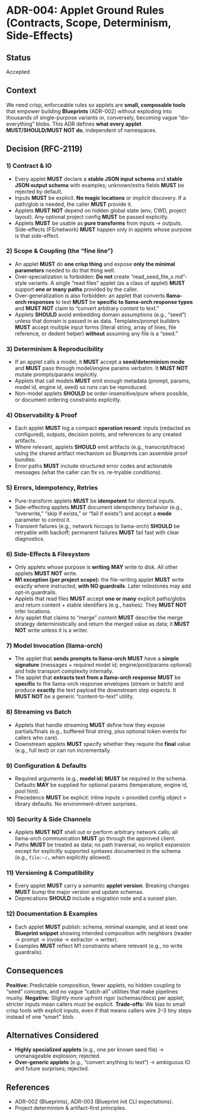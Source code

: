 # ADR-004: Applet Ground Rules (Contracts, Scope, Determinism, Side-Effects)

## Status

Accepted

## Context

We need crisp, enforceable rules so applets are **small, composable tools** that empower building **Blueprints** (ADR-002) without exploding into thousands of single-purpose variants or, conversely, becoming vague “do-everything” blobs. This ADR defines **what every applet MUST/SHOULD/MUST NOT do**, independent of namespaces.

## Decision (RFC-2119)

### 1) Contract & IO

* Every applet **MUST** declare a **stable JSON input schema** and **stable JSON output schema** with examples; unknown/extra fields **MUST** be rejected by default.
* Inputs **MUST** be explicit. **No magic locations** or implicit discovery. If a path/glob is needed, the caller **MUST** provide it.
* Applets **MUST NOT** depend on hidden global state (env, CWD, project layout). Any optional project config **MUST** be passed explicitly.
* Applets **MUST** be usable as **pure transforms** from inputs → outputs. Side-effects (FS/network) **MUST** happen only in applets whose purpose is that side-effect.

### 2) Scope & Coupling (the “fine line”)

* An applet **MUST** do **one crisp thing** and expose **only the minimal parameters** needed to do that thing well.
* Over-specialization is forbidden: **Do not** create “read\_seed\_file\_x.md”-style variants. A single “read files” applet (as a class of applet) **MUST** support **one or many paths** provided by the caller.
* Over-generalization is also forbidden: an applet that converts **llama-orch responses** to text **MUST** be **specific to llama-orch response types** and **MUST NOT** claim to “convert arbitrary content to text.”
* Applets **SHOULD** avoid embedding domain assumptions (e.g., “seed”) unless that domain is passed in as data. Templates/prompt builders **MUST** accept multiple input forms (literal string, array of lines, file reference, or dedent helper) **without** assuming any file is a “seed.”

### 3) Determinism & Reproducibility

* If an applet calls a model, it **MUST** accept a **seed/determinism mode** and **MUST** pass through model/engine params verbatim. It **MUST NOT** mutate prompts/params implicitly.
* Applets that call models **MUST** emit enough metadata (prompt, params, model id, engine id, seed) so runs can be reproduced.
* Non-model applets **SHOULD** be order-insensitive/pure where possible, or document ordering constraints explicitly.

### 4) Observability & Proof

* Each applet **MUST** log a compact **operation record**: inputs (redacted as configured), outputs, decision points, and references to any created artifacts.
* Where relevant, applets **SHOULD** emit artifacts (e.g., transcript/trace) using the shared artifact mechanism so Blueprints can assemble proof bundles.
* Error paths **MUST** include structured error codes and actionable messages (what the caller can fix vs. re-tryable conditions).

### 5) Errors, Idempotency, Retries

* Pure-transform applets **MUST** be **idempotent** for identical inputs.
* Side-effecting applets **MUST** document idempotency behavior (e.g., “overwrite,” “skip if exists,” or “fail if exists”) and accept a **mode** parameter to control it.
* Transient failures (e.g., network hiccups to llama-orch) **SHOULD** be retryable with backoff; permanent failures **MUST** fail fast with clear diagnostics.

### 6) Side-Effects & Filesystem

* Only applets whose purpose is **writing** **MAY** write to disk. All other applets **MUST NOT** write.
* **M1 exception (per project scope):** the file-writing applet **MUST** write exactly where instructed, **with NO guardrails**. Later milestones may add opt-in guardrails.
* Applets that read files **MUST** accept **one or many** explicit paths/globs and return content + stable identifiers (e.g., hashes). They **MUST NOT** infer locations.
* Any applet that claims to “merge” content **MUST** describe the merge strategy deterministically and return the merged value as data; it **MUST NOT** write unless it is a writer.

### 7) Model Invocation (llama-orch)

* The applet that **sends prompts to llama-orch** **MUST** have a **simple signature** (messages + required model id; engine/pool/params optional) and hide transport complexity internally.
* The applet that **extracts text from a llama-orch response** **MUST** be **specific** to the llama-orch response envelopes (stream or batch) and produce **exactly** the text payload the downstream step expects. It **MUST NOT** be a generic “content-to-text” utility.

### 8) Streaming vs Batch

* Applets that handle streaming **MUST** define how they expose partials/finals (e.g., buffered final string, plus optional token events for callers who care).
* Downstream applets **MUST** specify whether they require the **final** value (e.g., full text) or can run incrementally.

### 9) Configuration & Defaults

* Required arguments (e.g., **model id**) **MUST** be required in the schema. Defaults **MAY** be supplied for optional params (temperature, engine id, pool hint).
* Precedence **MUST** be explicit: inline inputs > provided config object > library defaults. No environment-driven surprises.

### 10) Security & Side Channels

* Applets **MUST NOT** shell out or perform arbitrary network calls; all llama-orch communication **MUST** go through the approved client.
* Paths **MUST** be treated as data; no path traversal, no implicit expansion except for explicitly supported syntaxes documented in the schema (e.g., `file:~/…` when explicitly allowed).

### 11) Versioning & Compatibility

* Every applet **MUST** carry a semantic **applet version**. Breaking changes **MUST** bump the major version and update schemas.
* Deprecations **SHOULD** include a migration note and a sunset plan.

### 12) Documentation & Examples

* Each applet **MUST** publish: schema, minimal example, and at least one **Blueprint snippet** showing intended composition with neighbors (reader → prompt → invoke → extractor → writer).
* Examples **MUST** reflect M1 constraints where relevant (e.g., no write guardrails).

## Consequences

**Positive:** Predictable composition, fewer applets, no hidden coupling to “seed” concepts, and no vague “catch-all” utilities that make pipelines mushy.
**Negative:** Slightly more upfront rigor (schemas/docs) per applet; stricter inputs mean callers must be explicit.
**Trade-offs:** We bias to small crisp tools with explicit inputs, even if that means callers wire 2–3 tiny steps instead of one “smart” blob.

## Alternatives Considered

* **Highly specialized applets** (e.g., one per known seed file) → unmanageable explosion; rejected.
* **Over-generic applets** (e.g., “convert anything to text”) → ambiguous IO and future surprises; rejected.

## References

* ADR-002 (Blueprints), ADR-003 (Blueprint init CLI expectations).
* Project determinism & artifact-first principles.
